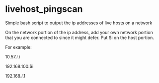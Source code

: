 # livehost_pingscan
Simple bash script to output the ip addresses of live hosts on a network 


On the network portion of the ip address, add your own network portion that you are connected to since it might defer. Put $i on the host portion.

For example:

10.57.$i.$i

192.168.100.$i

192.168.$i.$1
